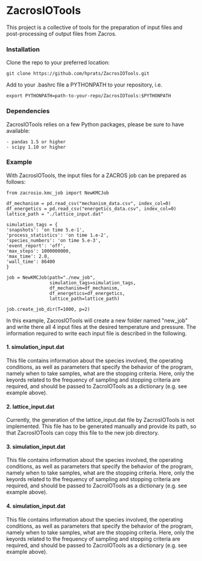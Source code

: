 ZacrosIOTools
===========

This project is a collective of tools for the preparation of input files and
post-processing of output files from Zacros.

### Installation

Clone the repo to your preferred location:

    git clone https://github.com/hprats/ZacrosIOTools.git

Add to your .bashrc file a PYTHONPATH to your repository, i.e.

    export PYTHONPATH=path-to-your-repo/ZacrosIOTools:$PYTHONPATH

### Dependencies

ZacrosIOTools relies on a few Python packages, please be sure to have available:

    - pandas 1.5 or higher 
    - scipy 1.10 or higher
    
### Example

With ZacrosIOTools, the input files for a ZACROS job can be prepared as follows:

    from zacrosio.kmc_job import NewKMCJob

    df_mechanism = pd.read_csv("mechanism_data.csv", index_col=0)
    df_energetics = pd.read_csv("energetics_data.csv", index_col=0)
    lattice_path = "./lattice_input.dat"

    simulation_tags = {
    'snapshots': 'on time 5.e-1',
    'process_statistics': 'on time 1.e-2',
    'species_numbers': 'on time 5.e-3',
    'event_report': 'off',
    'max_steps': 1000000000,
    'max_time': 2.0,
    'wall_time': 86400
    }

    job = NewKMCJob(path="./new_job",
                    simulation_tags=simulation_tags,
                    df_mechanism=df_mechanism,
                    df_energetics=df_energetics,
                    lattice_path=lattice_path)

    job.create_job_dir(T=1000, p=2)

In this example, ZacrosIOTools will create a new folder named "new_job" and write there all 4 input files at the desired temperature and pressure. The information required to write each input file is described in the following.

#### 1. simulation_input.dat

This file contains information about the species involved, the operating conditions, as well as parameters that specify the behavior of the program, namely when to take samples, what are the stopping criteria. Here, only the keyords related to the frequency of sampling and stopping criteria are required, and should be passed to ZacroIOTools as a dictionary (e.g. see example above).

#### 2. lattice_input.dat

Currently, the generation of the lattice_input.dat file by ZacrosIOTools is not implemented. This file has to be generated manually and provide its path, so that ZacrosIOTools can copy this file to the new job directory. 

#### 3. simulation_input.dat

This file contains information about the species involved, the operating conditions, as well as parameters that specify the behavior of the program, namely when to take samples, what are the stopping criteria. Here, only the keyords related to the frequency of sampling and stopping criteria are required, and should be passed to ZacroIOTools as a dictionary (e.g. see example above).

#### 4. simulation_input.dat

This file contains information about the species involved, the operating conditions, as well as parameters that specify the behavior of the program, namely when to take samples, what are the stopping criteria. Here, only the keyords related to the frequency of sampling and stopping criteria are required, and should be passed to ZacroIOTools as a dictionary (e.g. see example above).
